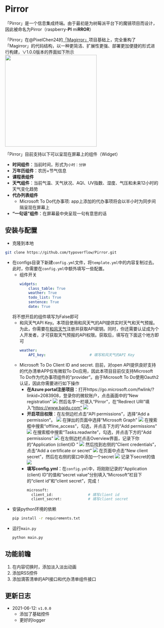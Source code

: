 # Pirror
「Pirror」是一个信息集成终端。由于最初是为树莓派平台下的魔镜项目而设计，因此被命名为Pirror（raspberry-**PI** mi**RROR**）

「Pirror」在@PixelChen24的[「Magirror」](https://github.com/PixelChen24/Magirror)项目基础上，完全重构了「Magirror」的代码结构，以一种更简洁、扩展性更强、部署更加便捷的形式进行构建，∨1.0.0版本的界面如下所示
<img src=img/2021-06-12-14-39-10.png width=300>

「Pirror」目前支持以下可以呈现在屏幕上的组件（Widget）
+ **时间组件**：当前时间，形式为`小时：分钟`
+ **万年历组件**：农历+节气信息
+ **课程表组件**
+ **天气组件**：当前气温、天气状况、AQI、UV指数、湿度、气压和未来12小时的天气变化趋势
+ **代办列表组件**
  + Microsoft To Do代办事项: app上添加的代办事项将会以半小时为同步间隔呈现在屏幕上
+ **“一句话”组件**：在屏幕最中央呈现一句有意思的话

## 安装与配置
+ 克隆到本地
```bash
git clone https://github.com/typoverflow/Pirror.git
```
+ 在configs目录下新建`config.yml`文件，将`template.yml`中的内容复制过去。此时，你需要在`config.yml`中额外填写一些配置。
  + 组件开关
    ```yml
    widgets: 
        class_table: True
        weather: True
        todo_list: True
        sentence: True
        date: True
    ```
  将不想开启的组件填写为False即可
  + 和风天气API Key。本项目使用和风天气的API提供实时天气和天气预报。为此，你需要在[和风天气](https://dev.qweather.com/)注册并获取API密钥。同时，你还需要认证成为个人开发者，才可获取天气预报的API权限。获取后，填写在下面这个地方即可
    ```yml
    weather: 
        API_key:                    # 填写和风天气的API Key
    ```
  + Microsoft To Do Client ID and secret. 目前，对open API提供良好支持的代办清单APP仅有微软To Do应用，因此本项目目前仅支持Microsoft To Do作为代办事项组件的“provider”。由于Microsoft To Do使用Oauth2认证，因此你需要进行如下操作
    + **在Azure portal注册项目**：打开https://go.microsoft.com/fwlink/?linkid=2083908，登录你的微软账户，点击画面中的“New registration”
      ![](img/2021-06-12-14-07-07.png)
    然后名字一栏填入“Pirror”，在“Redirect URI”填入“https://www.baidu.com”
      ![](img/2021-06-12-14-12-10.png)
    + **开启项目权限**：在左侧边栏点击“API permissions”，选择“Add a permission”。
      ![](img/2021-06-12-14-12-43.png)
      在弹出的页面中选择“Microsoft Graph”
      ![](img/2021-06-12-14-15-05.png)
      在搜索框中搜索“offline_access”，勾选，并点击下方的“Add permissions”
      ![](img/2021-06-12-14-16-14.png)
      在搜索框中搜索“Tasks.readwrite”，勾选，并点击下方的“Add permissions”
      ![](img/2021-06-12-14-17-12.png)
      在左侧边栏点击Overview界面，记录下你的“Application (client)ID ”
      ![](img/2021-06-12-14-19-37.png)
      然后找到右侧的“Client credentials”，点击“Add a certificate or secret”
      ![](img/2021-06-12-14-23-31.png)
      在页面中点击“New client secret”，然后在右侧的窗口中添加一个secret
      ![](img/2021-06-12-14-24-59.png)
      记录下secret的值
      ![](img/2021-06-12-14-25-38.png)
    + **填写config.yml**：在`config.yml`中，将刚刚记录的“Application (client) ID”的值和“secret value”分别填入“Microsoft”栏目下的“client id”和“client secret”，完成！
      ```bash
      microsoft: 
        client_id:                # 填写client id
        client_secret:            # 填写client secret
      ```
+ 安装python环境的依赖
  ```bash
  pip install -r requirements.txt
  ```
+ 运行`main.py`
  ```bash
  python main.py
  ```

## 功能前瞻
1. 在内容切换时，添加淡入淡出动画
2. 添加RSS控件
3. 添加滴答清单的API接口和代办清单组件接口

## 更新日志
+ 2021-06-12: `v1.0.0`
  + 添加了基础控件
  + 更好的logger
